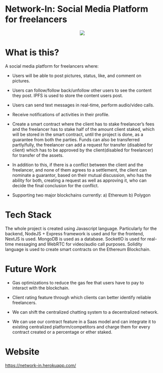 # Network-In: Social Media Platform for freelancers
<p align="center">
<img src="https://user-images.githubusercontent.com/60563310/188317177-dcd19177-458e-4580-9bbe-8602bb368378.jpeg"/>
</p>

# What is this?
A social media platform for freelancers where:

* Users will be able to post pictures, status, like, and comment on pictures.

* Users can follow/follow back/unfollow other users to see the content they post. IPFS is used to store the content users post.

* Users can send text messages in real-time, perform audio/video calls.

* Receive notifications of activities in their profile.

* Create a smart contract where the client has to stake freelancer’s fees and the freelancer has to stake half of the amount client staked, which will be stored in the smart contract, until the project is done, as a guarantee from both the parties. Funds can also be transferred partly/fully, the freelancer can add a request for transfer (disabled for client) which has to be approved by the client(disabled for freelancer) for transfer of the assets.

* In addition to this, if there is a conflict between the client and the freelancer, and none of them agrees to a settlement, the client can nominate a guarantor, based on their mutual discussion, who has the ability for both, creating a request as well as approving it, who can decide the final conclusion for the conflict.

* Supporting two major blockchains currently: a) Ethereum b) Polygon

# Tech Stack

The whole project is created using Javascript language. Particularly for the backend, NodeJS + Express framework is used and for the frontend, NextJS is used. MongoDB is used as a database. SocketIO is used for real-time messaging and WebRTC for video/audio call purposes. Solidity language is used to create smart contracts on the Ethereum Blockchain.

# Future Work

* Gas optimizations to reduce the gas fee that users have to pay to interact with the blockchain.

* Client rating feature through which clients can better identify reliable freelancers. 

* We can shift the centralized chatting system to a decentralized network.

* We can use our contract feature in a Saas model and can integrate it to existing centralized platform/competitors and charge them for every contract created or a percentage or ether staked.

# Website

https://network-in.herokuapp.com/

